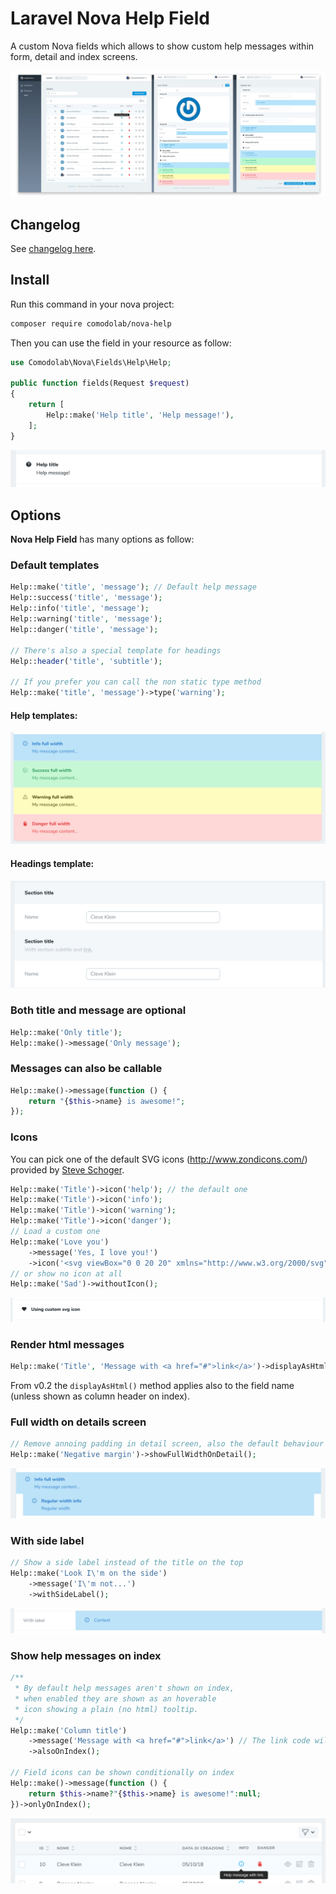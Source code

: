 # Laravel Nova Help Field

A custom Nova fields which allows to show custom help messages within form, detail and index screens.

![Base example](./docs/nova-help.jpg)

## Changelog

See [changelog here](changelog.md).

## Install

Run this command in your nova project: 

```bash
composer require comodolab/nova-help
```

Then you can use the field in your resource as follow:

```php
use Comodolab\Nova\Fields\Help\Help;

public function fields(Request $request)
{
    return [
        Help::make('Help title', 'Help message!'),
    ];
}
```

![Base example](./docs/base.png)

## Options

**Nova Help Field** has many options as follow:

### Default templates

```php
Help::make('title', 'message'); // Default help message
Help::success('title', 'message');
Help::info('title', 'message');
Help::warning('title', 'message');
Help::danger('title', 'message');

// There's also a special template for headings
Help::header('title', 'subtitle');

// If you prefer you can call the non static type method
Help::make('title', 'message')->type('warning'); 
```
#### Help templates:
![Base example](./docs/templates.png)
#### Headings template:
![Base example](./docs/headings.png)

### Both title and message are optional

```php
Help::make('Only title');
Help::make()->message('Only message');
```

### Messages can also be callable

```php
Help::make()->message(function () {
    return "{$this->name} is awesome!";
});
```

### Icons

You can pick one of the default SVG icons (http://www.zondicons.com/) provided by [Steve Schoger](https://twitter.com/steveschoger).

```php
Help::make('Title')->icon('help'); // the default one
Help::make('Title')->icon('info');
Help::make('Title')->icon('warning');
Help::make('Title')->icon('danger');
// Load a custom one
Help::make('Love you')
    ->message('Yes, I love you!')
    ->icon('<svg viewBox="0 0 20 20" xmlns="http://www.w3.org/2000/svg"><path d="m10 3.22-.61-.6a5.5 5.5 0 0 0 -7.78 7.77l8.39 8.39 8.39-8.4a5.5 5.5 0 0 0 -7.78-7.77z"/></svg>');
// or show no icon at all
Help::make('Sad')->withoutIcon();
```

![Base example](./docs/love.png)

### Render html messages

```php
Help::make('Title', 'Message with <a href="#">link</a>')->displayAsHtml();
```

From v0.2 the `displayAsHtml()` method applies also to the field name (unless shown as column header on index).

### Full width on details screen

```php
// Remove annoing padding in detail screen, also the default behaviour for the heading template 
Help::make('Negative margin')->showFullWidthOnDetail();
```

![Base example](./docs/details-padding.png)

### With side label

```php
// Show a side label instead of the title on the top
Help::make('Look I\'m on the side')
    ->message('I\'m not...')
    ->withSideLabel();
```

![Base example](./docs/label.png)

### Show help messages on index

```php
/**
 * By default help messages aren't shown on index,
 * when enabled they are shown as an hoverable 
 * icon showing a plain (no html) tooltip.
 */
Help::make('Column title')
    ->message('Message with <a href="#">link</a>') // The link code will be stripped out on index
    ->alsoOnIndex();
    
// Field icons can be shown conditionally on index
Help::make()->message(function () {
    return $this->name?"{$this->name} is awesome!":null;
})->onlyOnIndex();
```

![Base example](./docs/tooltip.png)